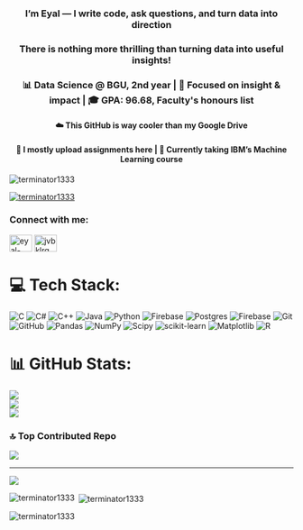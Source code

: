 <h3 align="center">I’m Eyal — I write code, ask questions, and turn data into direction</h3>
<h3 align="center">There is nothing more thrilling than turning data into useful insights!</h3>
<h3 align="center">📊 Data Science @ BGU, 2nd year  | 🚀 Focused on insight & impact | 🎓 GPA: 96.68, Faculty's honours list </h3>
<h4 align="center">☁️ This GitHub is way cooler than my Google Drive</h4>
<h4 align="center">📝 I mostly upload assignments here | 🌱 Currently taking IBM’s Machine Learning course</h4>

<p align="left"> <img src="https://komarev.com/ghpvc/?username=terminator1333&label=Data%20Cookie%20Crumblers%F0%9F%8D%AA&color=669c35&style=flat" alt="terminator1333" /> </p>

<p align="left"> <a href="https://github.com/ryo-ma/github-profile-trophy"><img src="https://github-profile-trophy.vercel.app/?username=terminator1333" alt="terminator1333" /></a> </p>

<h3 align="left">Connect with me:</h3>
<p align="left">
<a href="https://linkedin.com/in/eyal-62b559339" target="blank"><img align="center" src="https://raw.githubusercontent.com/rahuldkjain/github-profile-readme-generator/master/src/images/icons/Social/linked-in-alt.svg" alt="eyal-62b559339" height="30" width="40" /></a>
<a href="https://www.leetcode.com/jvbklrg" target="blank"><img align="center" src="https://raw.githubusercontent.com/rahuldkjain/github-profile-readme-generator/master/src/images/icons/Social/leet-code.svg" alt="jvbklrg" height="30" width="40" /></a>
</p>


# 💻 Tech Stack:
![C](https://img.shields.io/badge/c-%2300599C.svg?style=flat-square&logo=c&logoColor=white) ![C#](https://img.shields.io/badge/c%23-%23239120.svg?style=flat-square&logo=csharp&logoColor=white) ![C++](https://img.shields.io/badge/c++-%2300599C.svg?style=flat-square&logo=c%2B%2B&logoColor=white) ![Java](https://img.shields.io/badge/java-%23ED8B00.svg?style=flat-square&logo=openjdk&logoColor=white) ![Python](https://img.shields.io/badge/python-3670A0?style=flat-square&logo=python&logoColor=ffdd54) ![Firebase](https://img.shields.io/badge/firebase-%23039BE5.svg?style=flat-square&logo=firebase) ![Postgres](https://img.shields.io/badge/postgres-%23316192.svg?style=flat-square&logo=postgresql&logoColor=white) ![Firebase](https://img.shields.io/badge/firebase-a08021?style=flat-square&logo=firebase&logoColor=ffcd34) ![Git](https://img.shields.io/badge/git-%23F05033.svg?style=flat-square&logo=git&logoColor=white) ![GitHub](https://img.shields.io/badge/github-%23121011.svg?style=flat-square&logo=github&logoColor=white) ![Pandas](https://img.shields.io/badge/pandas-%23150458.svg?style=flat-square&logo=pandas&logoColor=white) ![NumPy](https://img.shields.io/badge/numpy-%23013243.svg?style=flat-square&logo=numpy&logoColor=white) ![Scipy](https://img.shields.io/badge/SciPy-%230C55A5.svg?style=flat-square&logo=scipy&logoColor=%white) ![scikit-learn](https://img.shields.io/badge/scikit--learn-%23F7931E.svg?style=flat-square&logo=scikit-learn&logoColor=white) ![Matplotlib](https://img.shields.io/badge/Matplotlib-%23ffffff.svg?style=flat-square&logo=Matplotlib&logoColor=black) ![R](https://img.shields.io/badge/r-%23276DC3.svg?style=flat-square&logo=r&logoColor=white)
# 📊 GitHub Stats:
![](https://github-readme-stats.vercel.app/api?username=terminator1333&theme=neon&hide_border=false&include_all_commits=false&count_private=false)<br/>
![](https://nirzak-streak-stats.vercel.app/?user=terminator1333&theme=neon&hide_border=false)<br/>
![](https://github-readme-stats.vercel.app/api/top-langs/?username=terminator1333&theme=neon&hide_border=false&include_all_commits=false&count_private=false&layout=compact)

### 🔝 Top Contributed Repo
![](https://github-contributor-stats.vercel.app/api?username=terminator1333&limit=5&theme=radical&combine_all_yearly_contributions=true)

---
[![](https://visitcount.itsvg.in/api?id=terminator1333&icon=0&color=0)](https://visitcount.itsvg.in)

<!-- Proudly created with GPRM ( https://gprm.itsvg.in ) -->
<p><img align="left" src="https://github-readme-stats.vercel.app/api/top-langs?username=terminator1333&show_icons=true&locale=en&layout=compact" alt="terminator1333" /></p>

<p>&nbsp;<img align="center" src="https://github-readme-stats.vercel.app/api?username=terminator1333&show_icons=true&theme=tokyonight&hide_border=true&locale=en" alt="terminator1333" /></p>

<p><img align="center" src="https://github-readme-streak-stats.herokuapp.com/?user=terminator1333&" alt="terminator1333" /></p>



